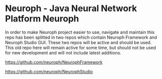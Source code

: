 Neuroph - Java Neural Network Platform Neuroph
======

In order to make Neuroph project easier to use, navigate and maintain this repo has been splitted in two repos which contain Neuroph Framework and Neuroph Studio GUI. These two repos will be active and should be used. This old repo here will remain active for some time, but should not be used for new development and will not include latest additions.

https://github.com/neuroph/NeurophFramework

https://github.com/neuroph/NeurophStudio


